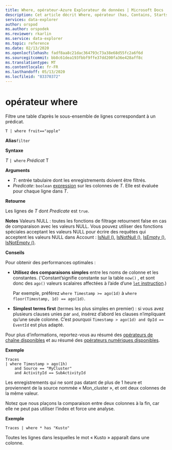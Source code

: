 ```yaml
---
title: Where, opérateur-Azure Explorateur de données | Microsoft Docs
description: Cet article décrit Where, opérateur (has, Contains, StartsWith, EndsWith, correspond à Regex) dans Azure Explorateur de données.
services: data-explorer
author: orspod
ms.author: orspodek
ms.reviewer: rkarlin
ms.service: data-explorer
ms.topic: reference
ms.date: 02/13/2020
ms.openlocfilehash: fadf8aa8c21dac364793c73a38e68d55fc2a6f6d
ms.sourcegitcommit: bb8c61dea193fbbf9ffe37dd200fa36e428aff8c
ms.translationtype: MT
ms.contentlocale: fr-FR
ms.lasthandoff: 05/13/2020
ms.locfileid: "83370372"
---
```

# <a name="where-operator"></a>opérateur where

Filtre une table d’après le sous-ensemble de lignes correspondant à un prédicat.

```kusto
T | where fruit=="apple"
```

**Alias**`filter`

**Syntaxe**

*T* `| where` *Prédicat* T

**Arguments**

* *T*: entrée tabulaire dont les enregistrements doivent être filtrés.
* *Predicate*: `boolean` [expression](./scalar-data-types/bool.md) sur les colonnes de *T*. Elle est évaluée pour chaque ligne dans *T*.

**Retourne**

Les lignes de *T* dont *Predicate* est `true`.

**Notes** Valeurs NULL : toutes les fonctions de filtrage retournent false en cas de comparaison avec les valeurs NULL. Vous pouvez utiliser des fonctions spéciales acceptant les valeurs NULL pour écrire des requêtes qui acceptent les valeurs NULL dans Account : [IsNull ()](./isnullfunction.md), [IsNotNull ()](./isnotnullfunction.md), [IsEmpty ()](./isemptyfunction.md), [IsNotEmpty ()](./isnotemptyfunction.md). 

**Conseils**

Pour obtenir des performances optimales :

* **Utilisez des comparaisons simples** entre les noms de colonne et les constantes. ('Constant’signifie constante sur la table `now()` , et sont donc des `ago()` valeurs scalaires affectées à l’aide d’une [ `let` instruction](./letstatement.md).)

    Par exemple, préférez `where Timestamp >= ago(1d)` à `where floor(Timestamp, 1d) == ago(1d)`.

* **Simplest terms first** (termes les plus simples en premier) : si vous avez plusieurs clauses unies par `and`, insérez d’abord les clauses n’impliquant qu’une seule colonne. C’est pourquoi `Timestamp > ago(1d) and OpId == EventId` est plus adapté.

Pour plus d’informations, reportez-vous au résumé des [opérateurs de chaîne disponibles](./datatypes-string-operators.md) et au résumé des [opérateurs numériques disponibles](./numoperators.md).

**Exemple**

```kusto
Traces
| where Timestamp > ago(1h)
    and Source == "MyCluster"
    and ActivityId == SubActivityId 
```

Les enregistrements qui ne sont pas datant de plus de 1 heure et proviennent de la source nommée « Mon_cluster », et ont deux colonnes de la même valeur. 

Notez que nous plaçons la comparaison entre deux colonnes à la fin, car elle ne peut pas utiliser l’index et force une analyse.

**Exemple**

```kusto
Traces | where * has "Kusto"
```

Toutes les lignes dans lesquelles le mot « Kusto » apparaît dans une colonne.
